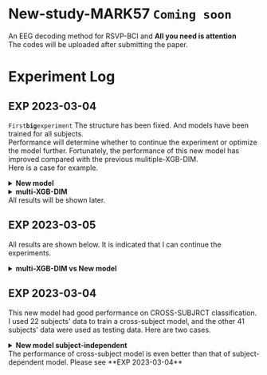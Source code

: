 # New-study-MARK57 `Coming soon`
An EEG decoding method for RSVP-BCI and **All you need is attention** <br>
The codes will be uploaded after submitting the paper.
# Experiment Log
## EXP 2023-03-04 
`First`**`big`**`experiment`
The structure has been fixed. And models have been trained for all subjects.<br> Performance will determine whether to continue the experiment or optimize the model further. Fortunately, the performance of this new model has improved compared with the previous mulitiple-XGB-DIM. <br>
Here is a case for example.<br>
<details><summary><b>New model</b></summary>
  ### New model subject-dependent:
![sub5.png](https://raw.githubusercontent.com/bowenliee/New-study-MARK57/master/example/sub5.png)<br>
 </details>
<details><summary><b>multi-XGB-DIM</b></summary>
  ### multi-XGB-DIM subject-dependent:
![sub5_comparison.png](https://raw.githubusercontent.com/bowenliee/New-study-MARK57/master/example/sub5_comparison.png)<br>
</details>
All results will be shown later.

## EXP 2023-03-05 
All results are shown below. It is indicated that I can continue the experiments.<br>
<details><summary><b>multi-XGB-DIM vs New model</b></summary>
  ### subject-dependent:
![comparison.png](https://raw.githubusercontent.com/bowenliee/New-study-MARK57/master/example/comparison.png)<br>
 </details>
 
## EXP 2023-03-04
This new model had good performance on CROSS-SUBJRCT classification. I used 22 subjects' data to train a cross-subject model, and the other 41 subjects' data were used as testing data. Here are two cases.
<details><summary><b>New model subject-independent</b></summary>
Subject 5 N_G 1 BA 0.817454 ACC 0.838063 TPR 0.796154 FPR 0.161245 AUC 0.876462<br>
Subject 5 N_G 5 BA 0.844047 ACC 0.875500 TPR 0.811538 FPR 0.123443 AUC 0.914418<br>
Subject 5 N_G 10 BA 0.850357 ACC 0.876750 TPR 0.823077 FPR 0.122363 AUC 0.921953<br>
Subject 5 N_G 15 BA 0.857683 ACC 0.880000 TPR 0.834615 FPR 0.119250 AUC 0.925092<br>
Subject 5 N_G 20 BA 0.863769 ACC 0.880813 TPR 0.846154 FPR 0.118615 AUC 0.927052<br>
Subject 5 N_G 25 BA 0.863706 ACC 0.880688 TPR 0.846154 FPR 0.118742 AUC 0.928445<br>
Subject 5 N_G 30 BA 0.858223 ACC 0.881063 TPR 0.834615 FPR 0.118170 AUC 0.927787<br>
Subject 5 N_G 35 BA 0.861719 ACC 0.880500 TPR 0.842308 FPR 0.118869 AUC 0.927867<br>
Subject 5 N_G 40 BA 0.859733 ACC 0.880313 TPR 0.838462 FPR 0.118996 AUC 0.927082<br>
Subject 5 N_G 50 BA 0.860368 ACC 0.881563 TPR 0.838462 FPR 0.117726 AUC 0.927814<br>
Subject 6 N_G 1 BA 0.801718 ACC 0.908500 TPR 0.691406 FPR 0.087970 AUC 0.904073<br>
Subject 6 N_G 5 BA 0.859470 ACC 0.942750 TPR 0.773438 FPR 0.054497 AUC 0.936398<br>
Subject 6 N_G 10 BA 0.858978 ACC 0.945563 TPR 0.769531 FPR 0.051575 AUC 0.943214<br>
Subject 6 N_G 15 BA 0.863392 ACC 0.946688 TPR 0.777344 FPR 0.050559 AUC 0.942406<br>
Subject 6 N_G 20 BA 0.862074 ACC 0.947875 TPR 0.773438 FPR 0.049289 AUC 0.941006<br>
Subject 6 N_G 25 BA 0.865219 ACC 0.946500 TPR 0.781250 FPR 0.050813 AUC 0.940643<br>
Subject 6 N_G 30 BA 0.864250 ACC 0.948375 TPR 0.777344 FPR 0.048844 AUC 0.940831<br>
 ...<br>
</details>
The performance of cross-subject model is even better than that of subject-dependent model. Please see **EXP 2023-03-04**
